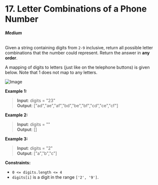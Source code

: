 # 17. Letter Combinations of a Phone Number
###### **Medium**

Given a string containing digits from `2-9` inclusive, return all possible letter combinations that the number could represent. Return the answer in **any order**.

A mapping of digits to letters (just like on the telephone buttons) is given below. Note that 1 does not map to any letters.

![Image](https://assets.leetcode.com/uploads/2022/03/15/1200px-telephone-keypad2svg.png)
 

**Example 1:**

> **Input**: digits = "23"  
**Output**: ["ad","ae","af","bd","be","bf","cd","ce","cf"]   

**Example 2:**

> **Input**: digits = ""  
**Output**: []  

**Example 3:**

> **Input**: digits = "2"  
**Output**: ["a","b","c"]  
 

**Constraints:**

- `0 <= digits.length <= 4`
- `digits[i]` is a digit in the range `['2', '9']`.
